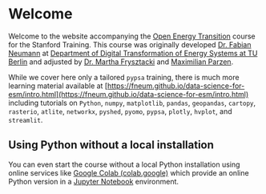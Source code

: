 # Welcome

Welcome to the website accompanying the [Open Energy Transition](https://openenergytransition.org/) course for the Stanford Training. This course was originally developed [Dr. Fabian Neumann](https://neumann.fyi) at [Department of Digital Transformation of Energy Systems at TU Berlin](https://www.tu.berlin/ensys) and adjusted by [Dr. Martha Frysztacki](https://www.linkedin.com/in/marthamaria93/) and [Maximilian Parzen](https://www.linkedin.com/in/maximilian-parzen-b047a1126/).

While we cover here only a tailored `pypsa` training, there is much more learning material available at [https://fneum.github.io/data-science-for-esm/intro.html](https://fneum.github.io/data-science-for-esm/intro.html) including tutorials on `Python`, `numpy`, `matplotlib`, `pandas`, `geopandas`, `cartopy`, `rasterio`, `atlite`, `networkx`, `pyshed`, `pyomo`, `pypsa`, `plotly`, `hvplot`, and `streamlit`.

## Using Python without a local installation

You can even start the course without a local Python installation using online services like  [Google Colab (colab.google)](https://colab.google) which provide an online Python version
in a [Jupyter Notebook](jupyter.org/) environment.